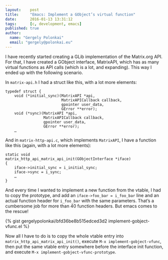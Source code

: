 ```yaml
---
layout:    post
title:     "Emacs: Implement a GObject’s virtual function"
date:      2016-01-13 13:31:12
tags:      [c, development, emacs]
published: true
author:
  name: "Gergely Polonkai"
  email: "gergely@polonkai.eu"
---
```


I have recently started creating a GLib implementation of the
Matrix.org API. For that, I have created a GObject interface,
MatrixAPI, which has as many virtual functions as API calls (which is
a lot, and expanding). This way I ended up with the following scenario.

In `matrix-api.h` I had a struct like this, with a lot more elements:

    typedef struct {
        void (*initial_sync)(MatrixAPI *api,
                             MatrixAPICallback callback,
                             gpointer user_data,
                             GError **error);
        void (*sync)(MatrixAPI *api,
                     MatrixAPICallback callback,
                     gpointer user_data,
                     GError **error);
        …

And in `matrix-http-api.c`, which implements `MatrixAPI`, I have a
function like this (again, with a lot more elements):

    static void
    matrix_http_api_matrix_api_init(GObjectInterface *iface)
    {
        iface->initial_sync = i_initial_sync;
        iface->sync = i_sync;
        …
    }

And every time I wanted to implement a new function from the vtable, I
had to copy the prototype, and add an `iface->foo_bar = i_foo_bar`
line and an actual function header for `i_foo_bar` with the same
parameters. That’s a cumbersome job for more than 40 function
headers. But emacs comes to the rescue!

{% gist gergelypolonkai/bfd36be8b515edced3d2 implement-gobject-vfunc.el %}

Now all I have to do is to copy the whole vtable entry into
`matrix_http_api_matrix_api_init()`, execute `M-x
implement-gobject-vfunc`, then put the same vtable entry somewhere
before the interface init function, and execute `M-x
implement-gobject-vfunc-prototype`.
